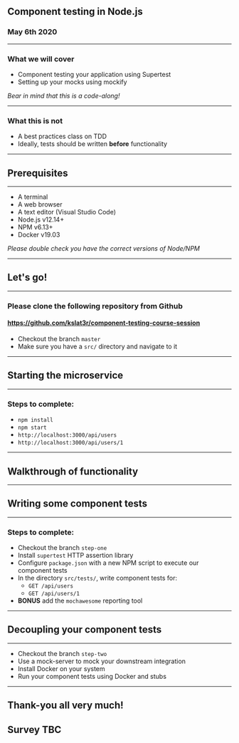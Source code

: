 ## Component testing in Node.js

### May 6th 2020

---

### What we will cover

* Component testing your application using Supertest
* Setting up your mocks using mockify

*Bear in mind that this is a code-along!*

---

### What this is not

* A best practices class on TDD
* Ideally, tests should be written **before** functionality

---

## Prerequisites

---

* A terminal
* A web browser
* A text editor (Visual Studio Code)
* Node.js v12.14+
* NPM v6.13+
* Docker v19.03

*Please double check you have the correct versions of Node/NPM*

---

## Let's go!

---

### Please clone the following repository from Github

#### https://github.com/kslat3r/component-testing-course-session

* Checkout the branch `master`
* Make sure you have a `src/` directory and navigate to it

---

## Starting the microservice

---

### Steps to complete:

* `npm install`
* `npm start`
* `http://localhost:3000/api/users`
* `http://localhost:3000/api/users/1`

---

## Walkthrough of functionality

---

## Writing some component tests

---

### Steps to complete:

* Checkout the branch `step-one`
* Install `supertest` HTTP assertion library
* Configure `package.json` with a new NPM script to execute our component tests
* In the directory `src/tests/`, write component tests for:
  * `GET /api/users`
  * `GET /api/users/1`
* **BONUS** add the `mochawesome` reporting tool

---

## Decoupling your component tests

---

* Checkout the branch `step-two`
* Use a mock-server to mock your downstream integration
* Install Docker on your system
* Run your component tests using Docker and stubs

---

## Thank-you all very much!

## Survey TBC
